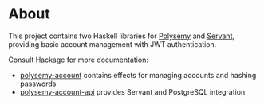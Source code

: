 # About

This project contains two Haskell libraries for [Polysemy](https://hackage.haskell.org/package/polysemy) and
[Servant](https://hackage.haskell.org/package/servant), providing basic account management with JWT authentication.

Consult Hackage for more documentation:
* [polysemy-account](https://hackage.haskell.org/package/polysemy-account/docs/Polysemy-Account.html) contains effects
  for managing accounts and hashing passwords
* [polysemy-account-api](https://hackage.haskell.org/package/polysemy-account-api/docs/Polysemy-Account-Api.html)
  provides Servant and PostgreSQL integration
